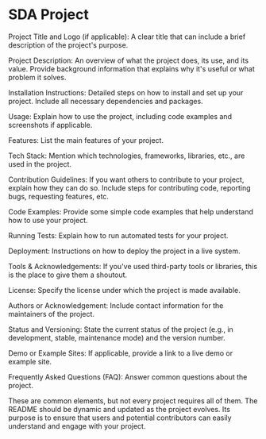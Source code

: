 # SDA Project
Project Title and Logo (if applicable): A clear title that can include a brief description of the project's purpose.

Project Description: An overview of what the project does, its use, and its value. Provide background information that explains why it's useful or what problem it solves.

Installation Instructions: Detailed steps on how to install and set up your project. Include all necessary dependencies and packages.

Usage: Explain how to use the project, including code examples and screenshots if applicable.

Features: List the main features of your project.

Tech Stack: Mention which technologies, frameworks, libraries, etc., are used in the project.

Contribution Guidelines: If you want others to contribute to your project, explain how they can do so. Include steps for contributing code, reporting bugs, requesting features, etc.

Code Examples: Provide some simple code examples that help understand how to use your project.

Running Tests: Explain how to run automated tests for your project.

Deployment: Instructions on how to deploy the project in a live system.

Tools & Acknowledgements: If you've used third-party tools or libraries, this is the place to give them a shoutout.

License: Specify the license under which the project is made available.

Authors or Acknowledgement: Include contact information for the maintainers of the project.

Status and Versioning: State the current status of the project (e.g., in development, stable, maintenance mode) and the version number.

Demo or Example Sites: If applicable, provide a link to a live demo or example site.

Frequently Asked Questions (FAQ): Answer common questions about the project.

These are common elements, but not every project requires all of them. The README should be dynamic and updated as the project evolves. Its purpose is to ensure that users and potential contributors can easily understand and engage with your project.
